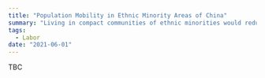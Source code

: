 ```yaml
---
title: "Population Mobility in Ethnic Minority Areas of China"
summary: "Living in compact communities of ethnic minorities would reduce the willingness of individuals in ethnic groups to move to other prefectures and the local education and religious circumstances can serve as channels."
tags:
  - Labor
date: "2021-06-01"
---
```


TBC
